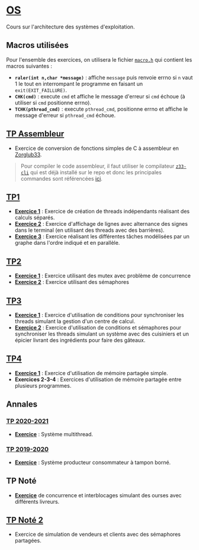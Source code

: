 # [OS](https://pdagog.gitlab.io/ens/cours-ase.pdf)
Cours sur l'architecture des systèmes d'exploitation.

## Macros utilisées
Pour l'ensemble des exercices, on utilisera le fichier [`macro.h`](macro.h) qui contient les macros suivantes : 
- **`raler(int n,char *message)`** : affiche `message` puis renvoie errno si `n` vaut 1 le tout en interrompant le programme en faisant un `exit(EXIT_FAILLURE)`.
- **`CHK(cmd)`** : execute `cmd` et affiche le message d'erreur si `cmd` échoue (à utiliser si `cmd` positionne errno).
- **`TCHK(pthread_cmd)`** : execute `pthread_cmd`, positionne errno et affiche le message d'erreur si `pthread_cmd` échoue.
## [TP Assembleur](TP_Assembleur/suj-exo1.pdf)
- Exercice de conversion de fonctions simples de C à assembleur en [Zorglub33](https://github.com/sandhose/z33-emulator).
> Pour compiler le code assembleur, il faut utiliser le compilateur [`z33-cli`](TP_Assembleur/z33-cli) qui est déjà installé sur le repo et donc les principales commandes sont référencées [ici](https://pdagog.gitlab.io/ens/z33refcard.pdf).

## [TP1](TP1/suj-tp1.pdf)
- [**Exercice 1**](TP1/ex1.c) : Exercice de création de threads indépendants réalisant des calculs séparés.
- [**Exercice 2**](TP1/ex2.c) : Exercice d'affichage de lignes avec alternance des signes dans le terminal (en utilisant des threads avec des barrières).
- [**Exercice 3**](TP1/ex3.c) : Exercice réalisant les différentes tâches modélisées par un graphe dans l'ordre indiqué et en parallèle.

## [TP2](TP2/suj-tp2.pdf)
- [**Exercice 1**](TP2/ex1/ex1_2.c) : Exercice utilisant des mutex avec problème de concurrence
- [**Exercice 2**](TP2/ex2/ex2.c) : Exercice utilisant des sémaphores

## [TP3](TP3/suj-tp3.pdf)
- [**Exercice 1**](TP3/ex1.c) : Exercice d'utilisation de conditions pour synchroniser les threads simulant la gestion d'un centre de calcul.
- [**Exercice 2**](TP3/ex2.c) : Exercice d'utilisation de conditions et sémaphores pour synchroniser les threads simulant un système avec des cuisiniers et un épicier livrant des ingrédients pour faire des gâteaux.

## [TP4](TP4/suj-tp4.pdf)
- [**Exercice 1**](TP4/ex1.c) : Exercice d'utilisation de mémoire partagée simple.
- **Exercices 2-3-4** : Exercices d'utilisation de mémoire partagée entre plusieurs programmes.


## Annales
### [TP 2020-2021](Annales/20-21/suj-cc.pdf)
- [**Exercice**](Annales/20-21/correction.c) : Système multithread.

### [TP 2019-2020](Annales/19-20/suj-cc.pdf)
- [**Exercice**](Annales/19-20/tp19-20.c) : Système producteur consommateur à tampon borné.


## TP Noté
- [**Exercice**](TP_Noté/tp_note.c) de concurrence et interblocages simulant des ourses avec différents livreurs.

## [TP Noté 2](TP_A_Rendre_2/suj-exo2.pdf)
- Exercice de simulation de vendeurs et clients avec des sémaphores partagées.